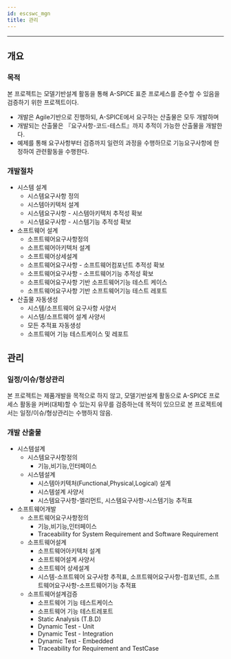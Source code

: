```yaml
---
id: escswc_mgn
title: 관리
---
```

---

## 개요

### 목적

본 프로젝트는 모델기반설계 활동을 통해 A-SPICE 표준 프로세스를 준수할 수 있음을 검증하기 위한 프로젝트이다.
* 개발은 Agile기반으로 진행하되, A-SPICE에서 요구하는 산출물은 모두 개발하며
* 개발되는 산출물은 『요구사항-코드-테스트』까지 추적이 가능한 산출물을 개발한다.
* 예제를 통해 요구사항부터 검증까지 일련의 과정을 수행하므로 기능요구사항에 한정하여 관련활동을 수행한다.

### 개발절차

* 시스템 설계
  * 시스템요구사항 정의
  * 시스템아키텍처 설계
  * 시스템요구사항 - 시스템아키텍처 추적성 확보
  * 시스템요구사항 - 시스템기능 추적성 확보
* 소프트웨어 설계
  * 소프트웨어요구사항정의
  * 소프트웨어아키텍처 설계
  * 소프트웨어상세설계
  * 소프트웨어요구사항 - 소프트웨어컴포넌트 추적성 확보
  * 소프트웨어요구사항 - 소프트웨어기능 추적성 확보
  * 소프트웨어요구사항 기반 소프트웨어기능 테스트 케이스
  * 소프트웨어요구사항 기반 소프트웨어기능 테스트 레포트
* 산출물 자동생성
  * 시스템/소프트웨어 요구사항 사양서
  * 시스템/소프트웨어 설계 사양서
  * 모든 추적표 자동생성
  * 소프트웨어 기능 테스트케이스 및 레포트

## 관리

### 일정/이슈/형상관리

본 프로젝트는 제품개발을 목적으로 하지 않고, 모델기반설계 활동으로 A-SPICE 프로세스 활동을 커버(대체)할 수 있는지 유무를 검증하는데 목적이 있으므로 본 프로젝트에서는 일정/이슈/형상관리는 수행하지 않음.

### 개발 산출물

* 시스템설계
  * 시스템요구사항정의
    * 기능,비기능,인터페이스
  * 시스템설계
    * 시스템아키텍처(Functional,Physical,Logical) 설계
    * 시스템설계 사양서
	* 시스템요구사항-엘리먼트, 시스템요구사항-시스템기능 추적표
* 소프트웨어개발
  * 소프트웨어요구사항정의
    * 기능,비기능,인터페이스
    * Traceability for System Requirement and Software Requirement
  * 소프트웨어설계
    * 소프트웨어아키텍처 설계
	* 소프트웨어설계 사양서
	* 소프트웨어 상세설계
	* 시스템-소프트웨어 요구사항 추적표, 소프트웨어요구사항-컴포넌트, 소프트웨어요구사항-소프트웨어기능 추적표
  * 소프트웨어설계검증
    * 소프트웨어 기능 테스트케이스
    * 소프트웨어 기능 테스트레포트
	* Static Analysis (T.B.D)
	* Dynamic Test - Unit
	* Dynamic Test - Integration
	* Dynamic Test - Embedded
    * Traceability for Requirement and TestCase
